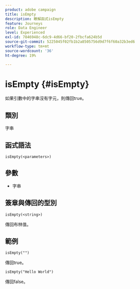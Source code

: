 ```yaml
---
product: adobe campaign
title: isEmpty
description: 瞭解函式isEmpty
feature: Journeys
role: Data Engineer
level: Experienced
exl-id: 7846948c-6dc9-4d66-bf20-2fbcfa624b5d
source-git-commit: 5225045f02fb1b2a8505756d9d7f6f60a32b3ed6
workflow-type: tm+mt
source-wordcount: '36'
ht-degree: 19%

---
```


# isEmpty {#isEmpty}

如果引數中的字串沒有字元，則傳回true。

## 類別

字串

## 函式語法

`isEmpty(<parameters>)`

## 參數

* 字串

## 簽章與傳回的型別

`isEmpty(<string>)`

傳回布林值。

## 範例

`isEmpty("")`

傳回true。

`isEmpty("Hello World")`

傳回false。
